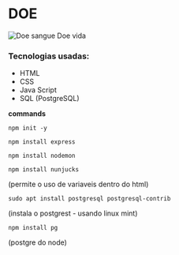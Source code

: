 # DOE

![Doe sangue  Doe vida](https://user-images.githubusercontent.com/56132780/74766649-3fdee180-5264-11ea-88e6-03feacfcbdad.png)

### Tecnologias usadas:
- HTML
- CSS
- Java Script
- SQL (PostgreSQL)





**commands**

`npm init -y`

`npm install express`

`npm install nodemon`

`npm install nunjucks`

(permite o uso de variaveis dentro do html)

`sudo apt install postgresql postgresql-contrib`

(instala o postgrest - usando linux mint)

`npm install pg`

(postgre do node)
